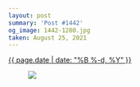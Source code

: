 ```yaml
---
layout: post
summary: 'Post #1442'
og_image: 1442-1280.jpg
taken: August 25, 2021
---
```


<div class="post">
 <time>
  <a href="/1442">
   {{ page.date | date: "%B %-d, %Y" }}
  </a>
 </time>
 <a href="/1442">
  <figure data-taken="8/25/2021">
   <img sizes="(min-width: 700px) 50vw, calc(100vw - 2rem)" src="{{ site.assets_url }}/1442-640.jpg" srcset="{{ site.assets_url }}/1442-320.jpg 320w, {{ site.assets_url }}/1442-640.jpg 640w, {{ site.assets_url }}/1442-960.jpg 960w, {{ site.assets_url }}/1442-1280.jpg 1280w"/>
  </figure>
 </a>
</div>
